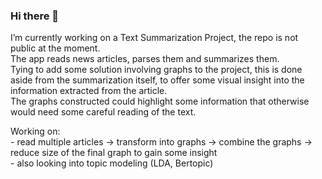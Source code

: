 ### Hi there 👋

<!--
**marius-florea/marius-florea** is a ✨ _special_ ✨ repository because its `README.md` (this file) appears on your GitHub profile.

Here are some ideas to get you started:

- 🔭 I’m currently working on ...
- 🌱 I’m currently learning ...
- 👯 I’m looking to collaborate on ...
- 🤔 I’m looking for help with ...
- 💬 Ask me about ...
- 📫 How to reach me: ...
- 😄 Pronouns: ...
- ⚡ Fun fact: ...
-->

I’m currently working on a Text Summarization Project, the repo is not public at the moment.<br/>
The app reads news articles, parses them and summarizes them.<br/>
Tying to add some solution involving graphs to the project, this is done aside from the summarization itself, 
to offer some visual insight into the information extracted from the article.<br/> 
The graphs constructed could highlight some information that otherwise would need some careful reading of the text.<br/>

Working on: 	<br/>
            - read multiple articles -> transform into graphs -> combine the graphs -> reduce size of the final graph to gain some insight <br/>
            - also looking into topic modeling (LDA, Bertopic) 
